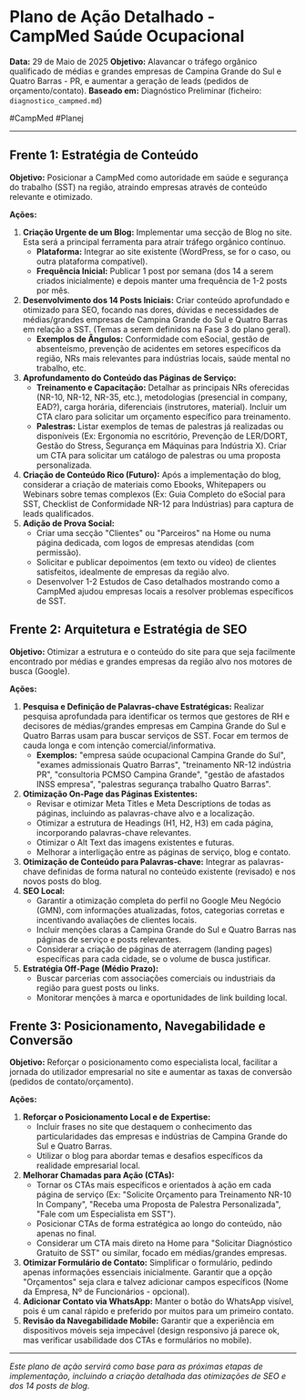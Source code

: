 # Plano de Ação Detalhado - CampMed Saúde Ocupacional

**Data:** 29 de Maio de 2025
**Objetivo:** Alavancar o tráfego orgânico qualificado de médias e grandes empresas de Campina Grande do Sul e Quatro Barras - PR, e aumentar a geração de leads (pedidos de orçamento/contato).
**Baseado em:** Diagnóstico Preliminar (ficheiro: `diagnostico_campmed.md`)

#CampMed 
#Planej 

---

## Frente 1: Estratégia de Conteúdo

**Objetivo:** Posicionar a CampMed como autoridade em saúde e segurança do trabalho (SST) na região, atraindo empresas através de conteúdo relevante e otimizado.

**Ações:**

1.  **Criação Urgente de um Blog:** Implementar uma secção de Blog no site. Esta será a principal ferramenta para atrair tráfego orgânico contínuo.
    *   **Plataforma:** Integrar ao site existente (WordPress, se for o caso, ou outra plataforma compatível).
    *   **Frequência Inicial:** Publicar 1 post por semana (dos 14 a serem criados inicialmente) e depois manter uma frequência de 1-2 posts por mês.
2.  **Desenvolvimento dos 14 Posts Iniciais:** Criar conteúdo aprofundado e otimizado para SEO, focando nas dores, dúvidas e necessidades de médias/grandes empresas de Campina Grande do Sul e Quatro Barras em relação a SST. (Temas a serem definidos na Fase 3 do plano geral).
    *   **Exemplos de Ângulos:** Conformidade com eSocial, gestão de absenteísmo, prevenção de acidentes em setores específicos da região, NRs mais relevantes para indústrias locais, saúde mental no trabalho, etc.
3.  **Aprofundamento do Conteúdo das Páginas de Serviço:**
    *   **Treinamento e Capacitação:** Detalhar as principais NRs oferecidas (NR-10, NR-12, NR-35, etc.), metodologias (presencial in company, EAD?), carga horária, diferenciais (instrutores, material). Incluir um CTA claro para solicitar um orçamento específico para treinamento.
    *   **Palestras:** Listar exemplos de temas de palestras já realizadas ou disponíveis (Ex: Ergonomia no escritório, Prevenção de LER/DORT, Gestão do Stress, Segurança em Máquinas para Indústria X). Criar um CTA para solicitar um catálogo de palestras ou uma proposta personalizada.
4.  **Criação de Conteúdo Rico (Futuro):** Após a implementação do blog, considerar a criação de materiais como Ebooks, Whitepapers ou Webinars sobre temas complexos (Ex: Guia Completo do eSocial para SST, Checklist de Conformidade NR-12 para Indústrias) para captura de leads qualificados.
5.  **Adição de Prova Social:**
    *   Criar uma secção "Clientes" ou "Parceiros" na Home ou numa página dedicada, com logos de empresas atendidas (com permissão).
    *   Solicitar e publicar depoimentos (em texto ou vídeo) de clientes satisfeitos, idealmente de empresas da região alvo.
    *   Desenvolver 1-2 Estudos de Caso detalhados mostrando como a CampMed ajudou empresas locais a resolver problemas específicos de SST.

## Frente 2: Arquitetura e Estratégia de SEO

**Objetivo:** Otimizar a estrutura e o conteúdo do site para que seja facilmente encontrado por médias e grandes empresas da região alvo nos motores de busca (Google).

**Ações:**

1.  **Pesquisa e Definição de Palavras-chave Estratégicas:** Realizar pesquisa aprofundada para identificar os termos que gestores de RH e decisores de médias/grandes empresas em Campina Grande do Sul e Quatro Barras usam para buscar serviços de SST. Focar em termos de cauda longa e com intenção comercial/informativa.
    *   **Exemplos:** "empresa saúde ocupacional Campina Grande do Sul", "exames admissionais Quatro Barras", "treinamento NR-12 indústria PR", "consultoria PCMSO Campina Grande", "gestão de afastados INSS empresa", "palestras segurança trabalho Quatro Barras".
2.  **Otimização On-Page das Páginas Existentes:**
    *   Revisar e otimizar Meta Titles e Meta Descriptions de todas as páginas, incluindo as palavras-chave alvo e a localização.
    *   Otimizar a estrutura de Headings (H1, H2, H3) em cada página, incorporando palavras-chave relevantes.
    *   Otimizar o Alt Text das imagens existentes e futuras.
    *   Melhorar a interligação entre as páginas de serviço, blog e contato.
3.  **Otimização de Conteúdo para Palavras-chave:** Integrar as palavras-chave definidas de forma natural no conteúdo existente (revisado) e nos novos posts do blog.
4.  **SEO Local:**
    *   Garantir a otimização completa do perfil no Google Meu Negócio (GMN), com informações atualizadas, fotos, categorias corretas e incentivando avaliações de clientes locais.
    *   Incluir menções claras a Campina Grande do Sul e Quatro Barras nas páginas de serviço e posts relevantes.
    *   Considerar a criação de páginas de aterragem (landing pages) específicas para cada cidade, se o volume de busca justificar.
5.  **Estratégia Off-Page (Médio Prazo):**
    *   Buscar parcerias com associações comerciais ou industriais da região para guest posts ou links.
    *   Monitorar menções à marca e oportunidades de link building local.

## Frente 3: Posicionamento, Navegabilidade e Conversão

**Objetivo:** Reforçar o posicionamento como especialista local, facilitar a jornada do utilizador empresarial no site e aumentar as taxas de conversão (pedidos de contato/orçamento).

**Ações:**

1.  **Reforçar o Posicionamento Local e de Expertise:**
    *   Incluir frases no site que destaquem o conhecimento das particularidades das empresas e indústrias de Campina Grande do Sul e Quatro Barras.
    *   Utilizar o blog para abordar temas e desafios específicos da realidade empresarial local.
2.  **Melhorar Chamadas para Ação (CTAs):**
    *   Tornar os CTAs mais específicos e orientados à ação em cada página de serviço (Ex: "Solicite Orçamento para Treinamento NR-10 In Company", "Receba uma Proposta de Palestra Personalizada", "Fale com um Especialista em SST").
    *   Posicionar CTAs de forma estratégica ao longo do conteúdo, não apenas no final.
    *   Considerar um CTA mais direto na Home para "Solicitar Diagnóstico Gratuito de SST" ou similar, focado em médias/grandes empresas.
3.  **Otimizar Formulário de Contato:** Simplificar o formulário, pedindo apenas informações essenciais inicialmente. Garantir que a opção "Orçamentos" seja clara e talvez adicionar campos específicos (Nome da Empresa, Nº de Funcionários - opcional).
4.  **Adicionar Contato via WhatsApp:** Manter o botão do WhatsApp visível, pois é um canal rápido e preferido por muitos para um primeiro contato.
5.  **Revisão da Navegabilidade Mobile:** Garantir que a experiência em dispositivos móveis seja impecável (design responsivo já parece ok, mas verificar usabilidade dos CTAs e formulários no mobile).

---

*Este plano de ação servirá como base para as próximas etapas de implementação, incluindo a criação detalhada das otimizações de SEO e dos 14 posts de blog.*
